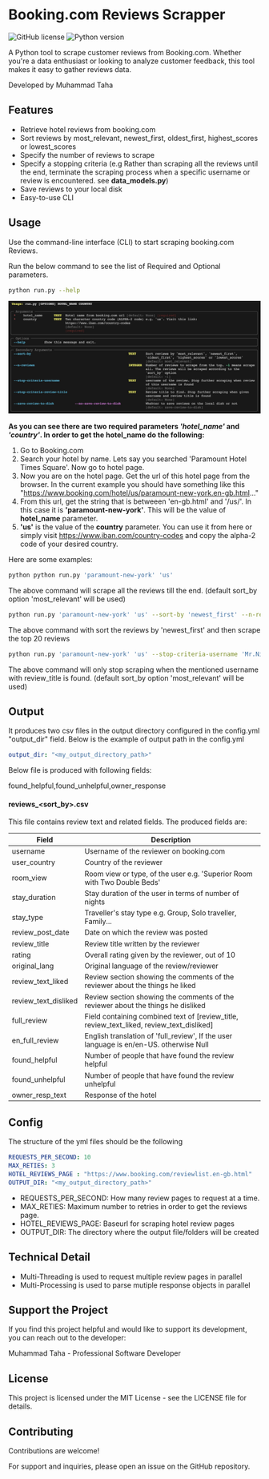 # Booking.com Reviews Scrapper

![GitHub license](https://github.com/cwttaha347/booking.com-reviews-scrapper)
![Python version](https://img.shields.io/badge/python-3.7%2B-blue)

A Python tool to scrape customer reviews from Booking.com. Whether you're a data enthusiast or looking to analyze customer feedback, this tool makes it easy to gather reviews data.

Developed by Muhammad Taha

## Features

- Retrieve hotel reviews from booking.com
- Sort reviews by most_relevant, newest_first, oldest_first, highest_scores or lowest_scores
- Specify the number of reviews to scrape
- Specify a stopping criteria (e.g Rather than scraping all the reviews until the end, terminate the scraping process when a specific username or review is encountered. see **data_models.py**)
- Save reviews to your local disk
- Easy-to-use CLI

## Usage

Use the command-line interface (CLI) to start scraping booking.com Reviews. 

Run the below command to see the list of Required and Optional parameters.
```bash
python run.py --help
```

![Usage](misc/usage.jpg)

**As you can see there are two required parameters *'hotel_name'* and *'country'*. In order to get the hotel_name do the following:**

1. Go to Booking.com
2. Search your hotel by name. Lets say you searched 'Paramount Hotel Times Square'. Now go to hotel page.
3. Now you are on the hotel page. Get the url of this hotel page from the browser. In the current example you should have something like this "https://www.booking.com/hotel/us/paramount-new-york.en-gb.html..."
4. From this url, get the string that is betweeen 'en-gb.html' and '/us/'. In this case it is **'paramount-new-york'**. This will be the value of **hotel_name** parameter. 
5. **'us'** is the value of the **country** parameter. You can use it from here or simply visit https://www.iban.com/country-codes and copy the alpha-2 code of your desired country.


Here are some examples:

```bash
python python run.py 'paramount-new-york' 'us'
```
The above command will scrape all the reviews till the end. (default sort_by option 'most_relevant' will be used)

```bash
python run.py 'paramount-new-york' 'us' --sort-by 'newest_first' --n-reviews 20
```
The above command with sort the reviews by 'newest_first' and then scrape the top 20 reviews


```bash
python run.py 'paramount-new-york' 'us' --stop-criteria-username 'Mr.Nice' --stop-criteria-review-title 'It's a good choice. Generally comfy and location-wise.'
```
The above command will only stop scraping when the mentioned username with review_title is found.  (default sort_by option 'most_relevant' will be used)


## Output
It produces two csv files in the output directory configured in the config.yml "output_dir" field. Below is the example of output path in the config.yml

```yml
output_dir: "<my_output_directory_path>"
```

Below file is produced with following fields:

found_helpful,found_unhelpful,owner_response

#### reviews_<sort_by>.csv
This file contains review text and related fields. The produced fields are:

| Field             | Description                                                         |
| ----------------- | ------------------------------------------------------------------- |
| username          | Username of the reviewer on booking.com |
| user_country      | Country of the reviewer |
| room_view         | Room view or type, of the user e.g. 'Superior Room with Two Double Beds' |
| stay_duration     | Stay duration of the user in terms of number of nights |
| stay_type         | Traveller's stay type e.g. Group, Solo traveller, Family... |
| review_post_date  | Date on which the review was posted |
| review_title      | Review title written by the reviewer |
| rating            | Overall rating given by the reviewer, out of 10 |
| original_lang     | Original language of the review/reviewer |
| review_text_liked | Review section showing the comments of the reviewer about the things he liked |
| review_text_disliked | Review section showing the comments of the reviewer about the things he disliked |
| full_review       | Field containing combined text of [review_title, review_text_liked, review_text_disliked]  |
| en_full_review    | English translation of 'full_review', If the user language is en/en-US. otherwise Null |
| found_helpful     | Number of people that have found the review helpful |
| found_unhelpful   | Number of people that have found the review unhelpful |
| owner_resp_text   | Response of the hotel |


## Config
The structure of the yml files should be the following

```yml
REQUESTS_PER_SECOND: 10
MAX_RETIES: 3
HOTEL_REVIEWS_PAGE : "https://www.booking.com/reviewlist.en-gb.html"
OUTPUT_DIR: "<my_output_directory_path>"
```
- REQUESTS_PER_SECOND: How many review pages to request at a time. 
- MAX_RETIES: Maximum number to retries in order to get the reviews page.
- HOTEL_REVIEWS_PAGE: Baseurl for scraping hotel review pages
- OUTPUT_DIR: The directory where the output file/folders will be created

## Technical Detail
- Multi-Threading is used to request multiple review pages in parallel
- Multi-Processing is used to parse mutiple response objects in parallel

## Support the Project

If you find this project helpful and would like to support its development, you can reach out to the developer:

Muhammad Taha - Professional Software Developer

## License
This project is licensed under the MIT License - see the LICENSE file for details.

## Contributing
Contributions are welcome! 

For support and inquiries, please open an issue on the GitHub repository.